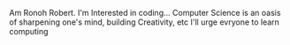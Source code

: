 Am Ronoh Robert.
I'm Interested in coding...
Computer Science is an oasis of sharpening one's mind, building Creativity, etc
I'll urge evryone to learn computing
